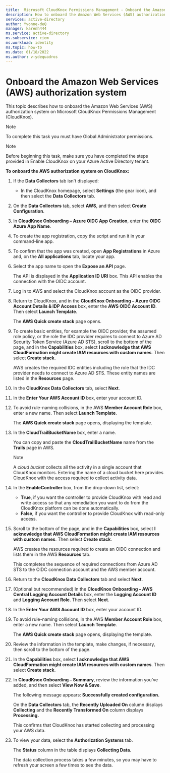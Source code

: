 ```yaml
---
title:  Microsoft CloudKnox Permissions Management - Onboard the Amazon Web Services (AWS) authorization system
description: How to onboard the Amazon Web Services (AWS) authorization system on Microsoft CloudKnox Permissions Management.
services: active-directory
author: Yvonne-deQ
manager: karenh444
ms.service: active-directory
ms.subservice: ciem
ms.workload: identity
ms.topic: how-to
ms.date: 01/18/2022
ms.author: v-ydequadros
---
```


# Onboard the Amazon Web Services (AWS) authorization system

This topic describes how to onboard the Amazon Web Services (AWS) authorization system on Microsoft CloudKnox Permissions Management (CloudKnox).

> [!NOTE] 
> To complete this task you must have Global Administrator permissions.

> [!NOTE] 
> Before beginning this task, make sure you have completed the steps provided in Enable CloudKnox on your Azure Active Directory tenant.

<!---[Enable CloudKnox on your Azure Active Directory tenant](cloudknox-onboard-enable-tenant.html).--->

**To onboard the AWS authorization system on CloudKnox:**

1. If the **Data Collectors** tab isn't displayed: 

    - In the CloudKnox homepage, select **Settings** (the gear icon), and then select the **Data Collectors** tab.

1. On the **Data Collectors** tab, select **AWS**, and then select **Create Configuration**.

1. In **CloudKnox Onboarding – Azure OIDC App Creation**, enter the **OIDC Azure App Name**.

1. To create the app registration, copy the script and run it in your command-line app.

1. To confirm that the app was created, open **App Registrations** in Azure and, on the **All applications** tab, locate your app.

1. Select the app name to open the **Expose an API** page.

    The API is displayed in the **Application ID URI** box. This API enables the connection with the OIDC account.
1. Log in to AWS and select the CloudKnox account as the OIDC provider.

1. Return to CloudKnox, and in the **CloudKnox Onboarding – Azure OIDC Account Details & IDP Access** box, enter the **AWS OIDC Account ID**. Then select **Launch Template**.

    The **AWS Quick create stack** page opens. 

1. To create basic entities, for example the OIDC provider, the assumed role policy, or the role the IDC provider requires to connect to Azure AD Security Token Service (Azure AD STS), scroll to the bottom of the page, and in the **Capabilities** box, select **I acknowledge that AWS CloudFormation might create IAM resources with custom names**. Then select **Create stack.**

    AWS creates the required IDC entities including the role that the IDC provider needs to connect to Azure AD STS. These entity names are listed in the **Resources** page.

1. In the **CloudKnox Data Collectors** tab, select **Next**.

1. In the **Enter Your AWS Account ID** box, enter your account ID.

1. To avoid rule-naming collisions, in the AWS **Member Account Role** box, enter a new name. Then select **Launch Template**.

    The **AWS Quick create stack** page opens, displaying the template.

    <!---Insert AWS-template1.jpg, AWS-template2.jpg, AWS-template3.jpg--->

1. In the **CloudTrailBucketName** box, enter a name. 

    You can copy and paste the **CloudTrailBucketName** name from the **Trails** page in AWS.

    > [!NOTE] 
    >  A *cloud bucket* collects all the activity in a single account that CloudKnox monitors. Entering the name of a cloud bucket here provides CloudKnox with the access required to collect activity data. 

1. In the **EnableController** box, from the drop-down list, select: 

    - **True**, if you want the controller to provide CloudKnox with read and write access so that any remediation you want to do from the CloudKnox platform can be done automatically.
    - **False**, if you want the controller to provide CloudKnox with read-only access.

    <!---Insert AWS-template4.jpg--->

1. Scroll to the bottom of the page, and in the **Capabilities** box, select **I acknowledge that AWS CloudFormation might create IAM resources with custom names**. Then select **Create stack**.

    AWS creates the resources required to create an OIDC connection and lists them in the AWS **Resources** tab. 

    This completes the sequence of required connections from Azure AD STS to the OIDC connection account and the AWS member account.

1. Return to the **CloudKnox Data Collectors** tab and select **Next**.

1. (Optional but recommended) In the **CloudKnox Onboarding – AWS Central Logging Account Details** box, enter the **Logging Account ID** and **Logging Account Role**. Then select **Next**.

1. In the **Enter Your AWS Account ID** box, enter your account ID.

1. To avoid rule-naming collisions, in the AWS **Member Account Role** box, enter a new name. Then select **Launch Template**.

    The **AWS Quick create stack** page opens, displaying the template.

1. Review the information in the template, make changes, if necessary, then scroll to the bottom of the page.

1. In the **Capabilities** box, select **I acknowledge that AWS CloudFormation might create IAM resources with custom names**. Then select **Create stack**.

1. In **CloudKnox Onboarding – Summary**, review the information you’ve added, and then select **View Now & Save**.

    The following message appears: **Successfully created configuration.**

    On the **Data Collectors** tab, the **Recently Uploaded On** column displays **Collecting** and the **Recently Transformed On** column displays **Processing.** 

    This confirms that CloudKnox has started collecting and processing your AWS data.

1. To view your data, select the **Authorization Systems** tab. 

    The **Status** column in the table displays **Collecting Data.**

    The data collection process takes a few minutes, so you may have to refresh your screen a few times to see the data.


<!---## Next steps--->

<!---For information on how to onboard Microsoft Azure, see [Onboard the Azure authorization system](cloudknox-onboard-azure.html).--->
<!---For information on how to onboard Google Cloud Platform (GCP), see [Onboard the GCP authorization system](cloudknox-onboard-gcp.html).--->

